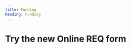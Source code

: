 ```yaml
---
title: Funding
heading: Funding
---
```


# Try the new Online REQ form

<div class="cognito">
	<script src="https://services.cognitoforms.com/s/SDYdpQQKck6Q4rgJealB5w"></script>
	<script>Cognito.load("forms", { id: "1" });</script>
</div>
